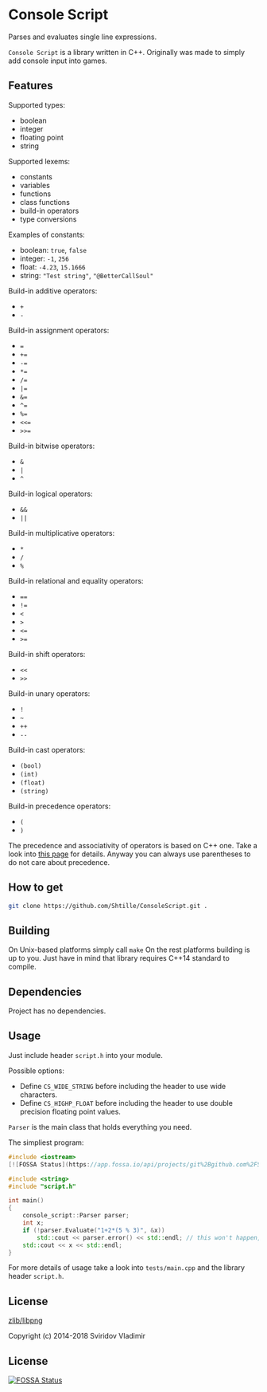 Console Script
======

Parses and evaluates single line expressions.

`Console Script` is a library written in C++. Originally was made to simply add console input into games.

Features
------------

Supported types:
* boolean
* integer
* floating point
* string

Supported lexems:
* constants
* variables
* functions
* class functions
* build-in operators
* type conversions

Examples of constants:
* boolean: `true`, `false`
* integer: `-1`, `256`
* float: `-4.23`, `15.1666`
* string: `"Test string"`, `"@BetterCallSoul"`

Build-in additive operators:
* `+`
* `-`

Build-in assignment operators:
* `=`
* `+=`
* `-=`
* `*=`
* `/=`
* `|=`
* `&=`
* `^=`
* `%=`
* `<<=`
* `>>=`

Build-in bitwise operators:
* `&`
* `|`
* `^`

Build-in logical operators:
* `&&`
* `||`

Build-in multiplicative operators:
* `*`
* `/`
* `%`

Build-in relational and equality operators:
* `==`
* `!=`
* `<`
* `>`
* `<=`
* `>=`

Build-in shift operators:
* `<<`
* `>>`

Build-in unary operators:
* `!`
* `~`
* `++`
* `--`

Build-in cast operators:
* `(bool)`
* `(int)`
* `(float)`
* `(string)`

Build-in precedence operators:
* `(`
* `)`

The precedence and associativity of operators is based on C++ one.
Take a look into [this page](http://www.enseignement.polytechnique.fr/informatique/INF478/docs/Cpp/en/cpp/language/operator_precedence.html) for details.
Anyway you can always use parentheses to do not care about precedence.

How to get
------------

```bash
git clone https://github.com/Shtille/ConsoleScript.git .
```

Building
--------

On Unix-based platforms simply call `make`
On the rest platforms building is up to you.
Just have in mind that library requires C++14 standard to compile.

Dependencies
-------------------

Project has no dependencies.

Usage
-----

Just include header `script.h` into your module.

Possible options:
* Define `CS_WIDE_STRING` before including the header to use wide characters.
* Define `CS_HIGHP_FLOAT` before including the header to use double precision floating point values.

`Parser` is the main class that holds everything you need.

The simpliest program:
```C++
#include <iostream>
[![FOSSA Status](https://app.fossa.io/api/projects/git%2Bgithub.com%2FShtille%2FConsoleScript.svg?type=shield)](https://app.fossa.io/projects/git%2Bgithub.com%2FShtille%2FConsoleScript?ref=badge_shield)

#include <string>
#include "script.h"

int main()
{
	console_script::Parser parser;
	int x;
	if (!parser.Evaluate("1+2*(5 % 3)", &x))
		std::cout << parser.error() << std::endl; // this won't happen, BTW
	std::cout << x << std::endl;
}
```

For more details of usage take a look into `tests/main.cpp` and the library header `script.h`.

License
-------

[zlib/libpng](https://opensource.org/licenses/zlib-license.php)

Copyright (c) 2014-2018 Sviridov Vladimir


## License
[![FOSSA Status](https://app.fossa.io/api/projects/git%2Bgithub.com%2FShtille%2FConsoleScript.svg?type=large)](https://app.fossa.io/projects/git%2Bgithub.com%2FShtille%2FConsoleScript?ref=badge_large)